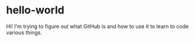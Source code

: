 # hello-world

Hi!  I'm trying to figure out what GitHub is and how to use it to learn
to code various things.
